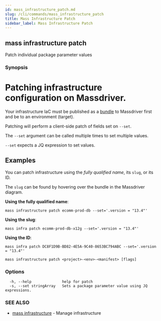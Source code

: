 ```yaml
---
id: mass_infrastructure_patch.md
slug: /cli/commands/mass_infrastructure_patch
title: Mass Infrastructure Patch
sidebar_label: Mass Infrastructure Patch
---
```

## mass infrastructure patch

Patch individual package parameter values

### Synopsis

# Patching infrastructure configuration on Massdriver.

Your infrastructure IaC must be published as a [bundle](https://docs.massdriver.cloud/bundles) to Massdriver first and be to an environment (target).

Patching will perform a client-side patch of fields set on `--set`.

The `--set` argument can be called multiple times to set multiple values.

`--set` expects a JQ expression to set values.

## Examples

You can patch infrastructure using the _fully qualified name_, its `slug`, or its ID.

The `slug` can be found by hovering over the bundle in the Massdriver diagram.

**Using the fully qualified name**:

```shell
mass infrastructure patch ecomm-prod-db --set='.version = "13.4"'
```

**Using the slug**:

```shell
mass infra patch ecomm-prod-db-x12g --set='.version = "13.4"'
```

**Using the ID**:

```shell
mass infra patch DC8F1D9B-BD82-4E5A-9C40-8653BC794ABC --set='.version = "13.4"'
```


```
mass infrastructure patch <project>-<env>-<manifest> [flags]
```

### Options

```
  -h, --help              help for patch
  -s, --set stringArray   Sets a package parameter value using JQ expressions.
```

### SEE ALSO

* [mass infrastructure](/cli/commands/mass_infrastructure)	 - Manage infrastructure

